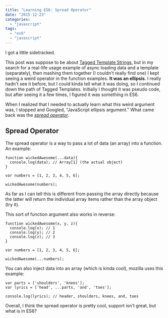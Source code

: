 ```yaml
---
title: "Learning ES6: Spread Operator"
date: "2015-12-23"
categories: 
  - "javascript"
tags: 
  - "es6"
  - "javascript"
---
```


I got a little sidetracked.

This post was suppose to be about [Tagged Template Strings](https://developers.google.com/web/updates/2015/01/ES6-Template-Strings?hl=en), but in my search for a real-life usage example of async loading data and a template (separately), then mashing them together (I couldn't really find one) I kept seeing a weird operator in the function examples. **It was an ellipsis**. I really hadn't see it before, but I could kinda tell what it was doing, so I continued down the path of Tagged Templates. Initially I thought it was pseudo code, but after seeing it a few times, I figured it was something in ES6.

When I realized that I needed to actually learn what this weird argument was, I stopped and Googled, "JavaScript ellipsis argument." What came back was the _[spread operator](https://developer.mozilla.org/en-US/docs/Web/JavaScript/Reference/Operators/Spread_operator)_.

## Spread Operator

The spread operator is a way to pass a lot of data (an array) into a function. An example:

```
function wickedAwesome(...data){
  console.log(data); // Array[1] (the actual object)
}

var numbers = [1, 2, 3, 4, 5, 6];

wickedAwesome(numbers);
```

As far as I can tell this is different from passing the array directly because the latter will return the individual array items rather than the array object (try it).

This sort of function argument also works in reverse:

```
function wickedAwesome(x, y, z){
  console.log(x); // 1
  console.log(y); // 2
  console.log(z); // 3
}

var numbers = [1, 2, 3, 4, 5, 6];

wickedAwesome(...numbers);
```

You can also inject data into an array (which is kinda cool), mozilla uses this example:

```
var parts = ['shoulders', 'knees'];
var lyrics = ['head', ...parts, 'and', 'toes'];

console.log(lyrics); // header, shoulders, knees, and, toes
```

Overall, I think the spread operator is pretty cool, support isn't great, but what is in ES6?
